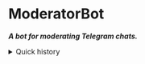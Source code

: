 # ModeratorBot
***A bot for moderating Telegram chats.***

<details>
  <summary>Quick history</summary>
This bot is something that I wanted to do for a long time. This is not the first attempt at developing this bot, 
the first bot was also made in C#, but used SQLite with the tables written by ChatGPT and was a disaster to maintain because of the horrible code and structure.
So, this is attempt number 2, and this is looking much better.
</details>
